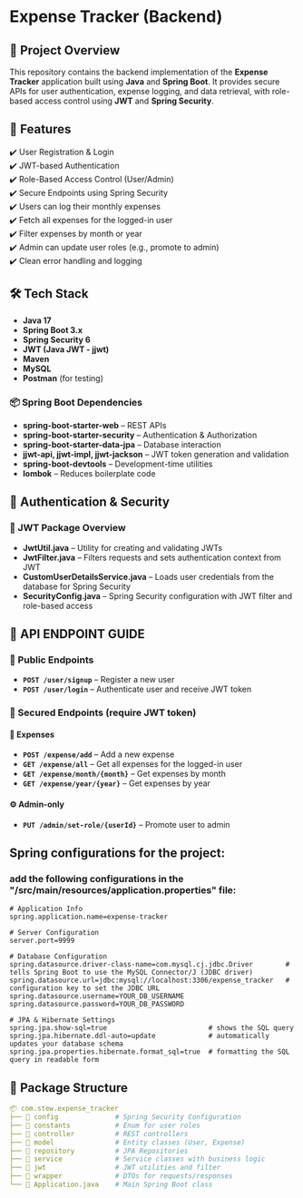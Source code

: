 # Expense Tracker (Backend)

## 📌 Project Overview
This repository contains the backend implementation of the **Expense Tracker** application built using **Java** and **Spring Boot**. It provides secure APIs for user authentication, expense logging, and data retrieval, with role-based access control using **JWT** and **Spring Security**.

## 📌 Features
✔️ User Registration & Login  
✔️ JWT-based Authentication  
✔️ Role-Based Access Control (User/Admin)  
✔️ Secure Endpoints using Spring Security  
✔️ Users can log their monthly expenses  
✔️ Fetch all expenses for the logged-in user  
✔️ Filter expenses by month or year  
✔️ Admin can update user roles (e.g., promote to admin)  
✔️ Clean error handling and logging

## 🛠️ Tech Stack
- **Java 17**
- **Spring Boot 3.x**
- **Spring Security 6**
- **JWT (Java JWT - jjwt)**
- **Maven**
- **MySQL**
- **Postman** (for testing)

### 📦 Spring Boot Dependencies
- **spring-boot-starter-web** – REST APIs  
- **spring-boot-starter-security** – Authentication & Authorization  
- **spring-boot-starter-data-jpa** – Database interaction  
- **jjwt-api, jjwt-impl, jjwt-jackson** – JWT token generation and validation  
- **spring-boot-devtools** – Development-time utilities  
- **lombok** – Reduces boilerplate code

## 🔐 Authentication & Security

### 🔑 JWT Package Overview
- **JwtUtil.java** – Utility for creating and validating JWTs  
- **JwtFilter.java** – Filters requests and sets authentication context from JWT  
- **CustomUserDetailsService.java** – Loads user credentials from the database for Spring Security  
- **SecurityConfig.java** – Spring Security configuration with JWT filter and role-based access

## 📖 API ENDPOINT GUIDE

### 👥 Public Endpoints
- **`POST /user/signup`** – Register a new user  
- **`POST /user/login`** – Authenticate user and receive JWT token

### 🔐 Secured Endpoints (require JWT token)

#### 🧾 Expenses
- **`POST /expense/add`** – Add a new expense  
- **`GET /expense/all`** – Get all expenses for the logged-in user  
- **`GET /expense/month/{month}`** – Get expenses by month  
- **`GET /expense/year/{year}`** – Get expenses by year

#### ⚙️ Admin-only
- **`PUT /admin/set-role/{userId}`** – Promote user to admin

## Spring configurations for the project: 
### add the following configurations in the "/src/main/resources/application.properties" file:
```properties
# Application Info
spring.application.name=expense-tracker

# Server Configuration
server.port=9999

# Database Configuration
spring.datasource.driver-class-name=com.mysql.cj.jdbc.Driver        # tells Spring Boot to use the MySQL Connector/J (JDBC driver)
spring.datasource.url=jdbc:mysql://localhost:3306/expense_tracker   # configuration key to set the JDBC URL
spring.datasource.username=YOUR_DB_USERNAME
spring.datasource.password=YOUR_DB_PASSWORD

# JPA & Hibernate Settings
spring.jpa.show-sql=true                         # shows the SQL query 
spring.jpa.hibernate.ddl-auto=update             # automatically updates your database schema
spring.jpa.properties.hibernate.format_sql=true  # formatting the SQL query in readable form
```


## 📂 Package Structure
```yaml
📦 com.stew.expense_tracker
├── 📂 config              # Spring Security Configuration
├── 📂 constants           # Enum for user roles
├── 📂 controller          # REST controllers
├── 📂 model               # Entity classes (User, Expense)
├── 📂 repository          # JPA Repositories
├── 📂 service             # Service classes with business logic
├── 📂 jwt                 # JWT utilities and filter
├── 📂 wrapper             # DTOs for requests/responses
└── 📄 Application.java    # Main Spring Boot class
